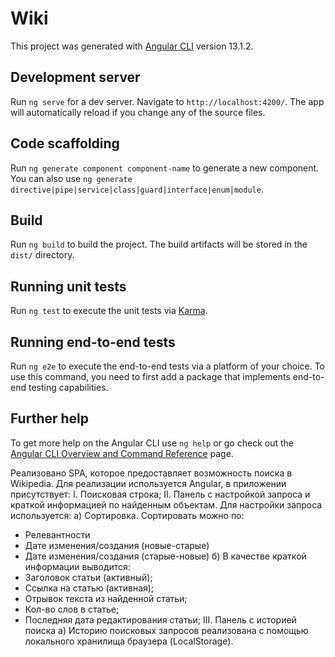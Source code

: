 # Wiki

This project was generated with [Angular CLI](https://github.com/angular/angular-cli) version 13.1.2.

## Development server

Run `ng serve` for a dev server. Navigate to `http://localhost:4200/`. The app will automatically reload if you change any of the source files.

## Code scaffolding

Run `ng generate component component-name` to generate a new component. You can also use `ng generate directive|pipe|service|class|guard|interface|enum|module`.

## Build

Run `ng build` to build the project. The build artifacts will be stored in the `dist/` directory.

## Running unit tests

Run `ng test` to execute the unit tests via [Karma](https://karma-runner.github.io).

## Running end-to-end tests

Run `ng e2e` to execute the end-to-end tests via a platform of your choice. To use this command, you need to first add a package that implements end-to-end testing capabilities.

## Further help

To get more help on the Angular CLI use `ng help` or go check out the [Angular CLI Overview and Command Reference](https://angular.io/cli) page.

Реализовано SPA, которое предоставляет возможность поиска в Wikipedia.
Для реализации используется Angular, в приложении присутствует:
I. Поисковая строка;
II. Панель с настройкой запроса и краткой информацией по найденным объектам.
Для настройки запроса используется:
а) Сортировка. Сортировать можно по:
- Релевантности
- Дате изменения/создания (новые-старые)
- Дате изменения/создания (старые-новые)
б) В качестве краткой информации выводится:
- Заголовок статьи (активный);
- Ссылка на статью (активная);
- Отрывок текста из найденной статьи;
- Кол-во слов в статье;
- Последняя дата редактирования статьи;
III. Панель с историей поиска
а) Историю поисковых запросов реализована с помощью локального хранилища браузера (LocalStorage).

